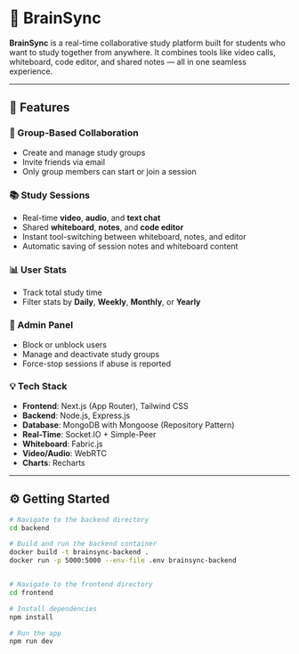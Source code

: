 # 🧠 BrainSync

**BrainSync** is a real-time collaborative study platform built for students who want to study together from anywhere. It combines tools like video calls, whiteboard, code editor, and shared notes — all in one seamless experience.

---

## 🚀 Features

### 👥 Group-Based Collaboration
- Create and manage study groups
- Invite friends via email
- Only group members can start or join a session

### 📚 Study Sessions
- Real-time **video**, **audio**, and **text chat**
- Shared **whiteboard**, **notes**, and **code editor**
- Instant tool-switching between whiteboard, notes, and editor
- Automatic saving of session notes and whiteboard content

### 📊 User Stats
- Track total study time
- Filter stats by **Daily**, **Weekly**, **Monthly**, or **Yearly**

### 🔐 Admin Panel
- Block or unblock users
- Manage and deactivate study groups
- Force-stop sessions if abuse is reported

### 💡 Tech Stack
- **Frontend**: Next.js (App Router), Tailwind CSS  
- **Backend**: Node.js, Express.js  
- **Database**: MongoDB with Mongoose (Repository Pattern)  
- **Real-Time**: Socket.IO + Simple-Peer  
- **Whiteboard**: Fabric.js  
- **Video/Audio**: WebRTC  
- **Charts**: Recharts 

---

## ⚙️ Getting Started

```bash
# Navigate to the backend directory
cd backend

# Build and run the backend container
docker build -t brainsync-backend .
docker run -p 5000:5000 --env-file .env brainsync-backend


# Navigate to the frontend directory
cd frontend

# Install dependencies
npm install

# Run the app
npm run dev

